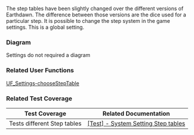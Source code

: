 The step tables have been slightly changed over the different versions of Earthdawn. The difference between those versions are the dice used for a particular step. It is possible to change the step system in the game settings. This is a global setting.

### Diagram

Settings do not required a diagram

### Related User Functions

[UF_Settings-chooseStepTable](../User%20Functions/UF_Settings-chooseStepTable.md)

### Related Test Coverage

| Test Coverage | Related Documentation |
|---------------|-----------------------|
| Tests different Step tables | [[Test] - System Setting Step tables](https://github.com/patrickmohrmann/earthdawn4eV2/issues/386) |


